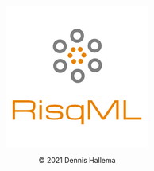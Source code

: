 <p align="center">
  <img src="./logo_risqml.png" />
</p>

<p align="center">
  © 2021 Dennis Hallema
</p>
